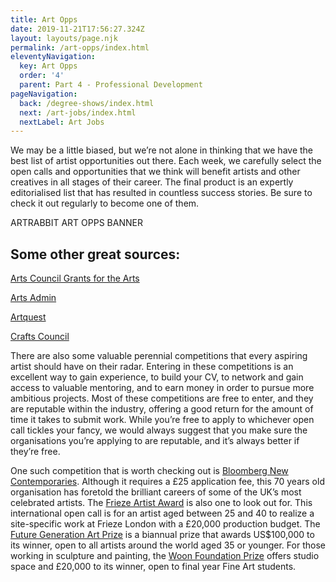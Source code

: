 ```yaml
---
title: Art Opps
date: 2019-11-21T17:56:27.324Z
layout: layouts/page.njk
permalink: /art-opps/index.html
eleventyNavigation:
  key: Art Opps
  order: '4'
  parent: Part 4 - Professional Development
pageNavigation:
  back: /degree-shows/index.html
  next: /art-jobs/index.html
  nextLabel: Art Jobs
---
```

We may be a little biased, but we’re not alone in thinking that we have the best list of artist opportunities out there. Each week, we carefully select the open calls and opportunities that we think will benefit artists and other creatives in all stages of their career. The final product is an expertly editorialised list that has resulted in countless success stories. Be sure to check it out regularly to become one of them.

ARTRABBIT ART OPPS BANNER

## Some other great sources: 

[Arts Council Grants for the Arts](https://www.artscouncil.org.uk/funding-finder/grants-arts)

[Arts Admin](https://www.artsadmin.co.uk/resources/e-digest)

[Artquest ](https://www.artquest.org.uk/opportunities/)

[Crafts Council ](https://www.craftscouncil.org.uk/opportunities/all/)

There are also some valuable perennial competitions that every aspiring artist should have on their radar. Entering in these competitions is an excellent way to gain experience, to build your CV, to network and gain access to valuable mentoring, and to earn money in order to pursue more ambitious projects. Most of these competitions are free to enter, and they are reputable within the industry, offering a good return for the amount of time it takes to submit work. While you’re free to apply to whichever open call tickles your fancy, we would always suggest that you make sure the organisations you’re applying to are reputable, and it’s always better if they’re free.

One such competition that is worth checking out is [Bloomberg New Contemporaries](https://www.newcontemporaries.org.uk/). Although it requires a £25 application fee, this 70 years old organisation has foretold the brilliant careers of some of the UK’s most celebrated artists. The [Frieze Artist Award](https://frieze.com/tags/frieze-artist-award) is also one to look out for. This international open call is for an artist aged between 25 and 40 to realize a site-specific work at Frieze London with a £20,000 production budget. The [Future Generation Art Prize](https://futuregenerationartprize.org/) is a biannual prize that awards US$100,000 to its winner, open to all artists around the world aged 35 or younger. For those working in sculpture and painting, the [Woon Foundation Prize](https://www.northumbria.ac.uk/about-us/news-events/news/woon-prize/) offers studio space and £20,000 to its winner, open to final year Fine Art students.
